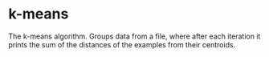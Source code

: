# k-means
The k-means algorithm. Groups data from a file, where after each iteration it prints the sum of the distances of the examples from their centroids.

